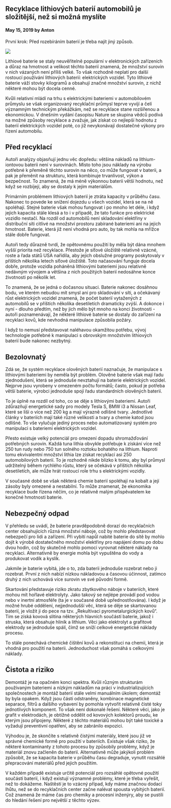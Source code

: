 ## Recyklace lithiových baterií automobilů je složitější, než si možná myslíte

#### May 15, 2019 by Anton

První krok: Před rozebíráním baterií je třeba najít jiný způsob.

![](https://i.imgur.com/gu98mva.png)

Lithiové baterie se staly neuvěřitelně populární v elektronických zařízeních a důraz na hmotnost a velikost těchto baterií znamená, že množství surovin v nich vázaných není příliš velké. To však rozhodně neplatí pro další rostoucí používání lithiových baterií: elektrických vozidel. Tyto lithiové baterie váží stovky kilogramů a obsahují značné množství surovin, z nichž některé mohou být docela cenné.

Kvůli relativní mládí na trhu s elektrickými bateriemi v automobilovém průmyslu se však organizovaný recyklační průmysl teprve vyvíjí a čelí významným technickým překážkám, než se recyklace stane rozšířenou a ekonomickou. V dnešním vydání časopisu Nature se skupina vědců podívá na možné způsoby recyklace a zvažuje, jak získat co nejlepší hodnotu z baterií elektrických vozidel poté, co již nevykonávají dostatečné výkony pro řízení automobilu.

## Před recyklací

Autoři analýzy objasňují jednu věc dopředu: většina nákladů na lithium-iontovou baterii není v surovinách. Místo toho jsou náklady na výrobu potřebné k přeměně těchto surovin na něco, co může fungovat v baterii, a pak je přeměnit na strukturu, která kombinuje trvanlivost, výkon a bezpečnost. To znamená, že má méně výkonnou baterii větší hodnotu, než když se rozbíjejí, aby se dostaly k jejím materiálům.

Primárním problémem lithiových baterií je ztráta kapacity v průběhu času. Nakonec to povede ke snížení dojezdu u všech vozidel, která se na ně spoléhají. Stejné baterie však mohou fungovat i po mnoho let déle, i když jejich kapacita stále klesá a to i v případě, že tato funkce pro elektrické vozidlo nestačí. Na rozdíl od automobilů není skladování elektřiny v distribuční síti citlivé na množství prostoru zabírané bateriemi ani na jejich hmotnost. Baterie, která již není vhodná pro auto, by tak mohla na mřížce stále dobře fungovat.

Autoři tedy důrazně tvrdí, že opětovnému použití by měla být dána mnohem vyšší priorita než recyklace. Přestože je síťové úložiště relativně vzácné, roste a řada států USA nařídila, aby jejich obslužné programy poskytovaly v příštích několika letech síťové úložiště. Toto načasování funguje docela dobře, protože vozidla poháněná lithiovými bateriemi jsou relativně nedávným vývojem a většina z nich použitých baterií nedosáhne konce životnosti po několik let.

To znamená, že se jedná o dočasnou situaci. Baterie nakonec dosáhnou bodu, ve kterém nebudou mít smysl ani pro skladování v síti, a očekávaný růst elektrických vozidel znamená, že počet baterií vytažených z automobilů se v příštích několika desetiletích dramaticky zvýší. A dokonce i nyní - dlouho předtím, než by jich mělo být mnoho na konci životnosti - autoři poznamenávají, že některé lithiové baterie se dostaly do zařízení na recyklaci kovů, kde nevhodná manipulace způsobila požáry.

I když to nemusí představovat naléhavou okamžitou potřebu, vývoj technologie potřebné k manipulaci s obrovským množstvím lithiových baterií bude nakonec nezbytný.

## Bezolovnatý

Zdá se, že systém recyklace olověných baterií naznačuje, že manipulace s lithiovými bateriemi by neměla být problém. Olověné baterie však mají řadu zjednodušení, která se jednoduše nevztahují na baterie elektrických vozidel. Nejprve jsou vyrobeny v omezeném počtu formátů; často, pokud je potřeba větší baterie, výrobci jednoduše spojí řadu standardních olověných baterií.

To je úplně na rozdíl od toho, co se děje s lithiovými bateriemi. Autoři zdůrazňují energetické sady pro modely Tesla S, BMW i3 a Nissan Leaf, které se liší o více než 200 kg a mají výrazně odlišné tvary. Jednotlivé články v bateriích mají také různé velikosti a tvary a chemie katod jsou odlišné. To vše vylučuje jediný proces nebo automatizovaný systém pro manipulaci s bateriemi elektrických vozidel.

Přesto existuje velký potenciál pro omezení dopadu shromažďování potřebných surovin. Každá tuna lithia obvykle potřebuje k získání více než 250 tun rudy nebo 750 tun solného roztoku bohatého na lithium. Naproti tomu ekvivalentní množství lithia lze získat recyklací asi 250 automobilových baterií. To je rozhodně nikde blízko k tomu, aby byl průmysl udržitelný během rychlého růstu, který se očekává v příštích několika desetiletích, ale může hrát rostoucí role trhu s elektrickými vozidly.

V současné době se však některá chemie baterií spoléhají na kobalt a její zásoby byly omezené a nestabilní. To může znamenat, že ekonomika recyklace bude řízena něčím, co je relativně malým přispěvatelem ke konečné hmotnosti baterie.

## Nebezpečný odpad

V přehledu se uvádí, že baterie pravděpodobně dorazí do recyklačních center obsahujících různá množství náboje, což by mohlo představovat nebezpečí pro lidi a zařízení. Při vybití napůl nabité baterie do sítě by mohlo dojít k výrobě dostatečného množství elektřiny pro napájení domu po dobu dvou hodin, což by skutečně mohlo pomoci vyrovnat některé náklady na recyklaci. Alternativně by energie mohla být vypuštěna do vody a produkovat vodík a kyslík.

Jakmile je baterie vybitá, jde o to, zda baterii jednoduše rozebrat nebo ji rozebrat. První z nich nabízí nízkou nákladovou a časovou účinnost, zatímco druhý z nich uchovává více surovin ve své původní formě.

Skartování představuje riziko zkratu zbytkového náboje v bateriích, které mohou mít hořlavé elektrolyty. Jako takový se nejlépe provádí pod vodou nebo v inertní atmosféře (ta je v současné době upřednostňována). I když je možné hrubé oddělení, nejjednodušší věc, která se děje se skartovanou baterií, je vložit ji do pece na tzv. „Rekultivaci pyrometalurgických kovů“. Tím se získá kovová slitina některých hlavních součástí baterie, jakož i struska, která obsahuje hliník a lithium. Věci jako elektrolyt a grafitové elektrody se jednoduše spálí, čímž se sníží celkové energetické náklady procesu.

To stále ponechává chemické čištění kovů a rekonstituci na chemii, která je vhodná pro použití na baterii. Jednoduchost však pomáhá s celkovými náklady.

## Čistota a riziko

Demontáž je na opačném konci spektra. Kvůli různým strukturám používaným bateriemi a nízkým nákladům na práci v industrializujících společnostech je montáž baterií stále velmi manuálním úkolem; demontáž by byla opakem. Když jsou části odstraněny, kombinace magnetické separace, filtrů a dalšího vybavení by pomohla vytvořit relativně čisté toky jednotlivých komponent. To však není dokonalé řešení. Některé věci, jako je grafit v elektrodách, je obtížné oddělit od kovových kolektorů proudu, ke kterým jsou připojeny. Některé z těchto materiálů mohou být také toxické a vyžadují preventivní opatření, aby se zabránilo expozici.

Výhodou je, že skončíte s relativně čistými materiály, které jsou již ve správné chemické formě pro použití v bateriích. Existuje však riziko, že některé kontaminanty z tohoto procesu by způsobily problémy, když je materiál znovu začleněn do baterií. Alternativně může jakýkoli problém způsobit, že se kapacita baterie v průběhu času degraduje, vynutit rozsáhlé přepracování materiálů před jejich použitím.

V každém případě existuje určitě potenciál pro rozsáhlé opětovné použití součástí baterií, i když existují významné problémy, které je třeba vyřešit, než to dokážeme. Naštěstí je to vzácný případ, kdy máme značnou dodací lhůtu, než se do recyklačních center začne nalévat spousta vybitých baterií. Což znamená že máme čas pro chemiky a procesní inženýry, aby se pustili do hledání řešení pro největší z těchto výzev.